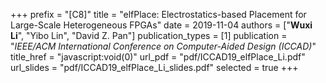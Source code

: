 +++
prefix = "[C8]"
title = "elfPlace: Electrostatics-based Placement for Large-Scale Heterogeneous FPGAs"
date = 2019-11-04
authors = ["**Wuxi Li**", "Yibo Lin", "David Z. Pan"]
publication_types = [1]
publication = "*IEEE/ACM International Conference on Computer-Aided Design (ICCAD)*"
title_href = "javascript:void(0)"
url_pdf = "pdf/ICCAD19_elfPlace_Li.pdf"
url_slides = "pdf/ICCAD19_elfPlace_Li_slides.pdf"
selected = true
+++
